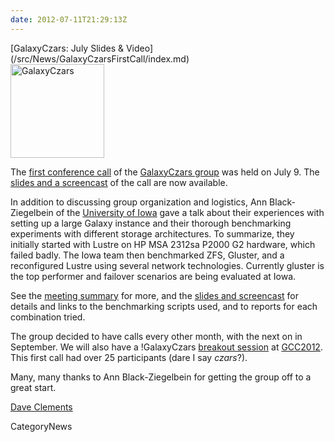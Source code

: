 ```yaml
---
date: 2012-07-11T21:29:13Z
---
```

<div class='newsItemHeader'>[GalaxyCzars: July Slides & Video](/src/News/GalaxyCzarsFirstCall/index.md)</div>

<div class='right'><a href='/Community/GalaxyCzars/Meetups/2012_07_09'><img src='/Images/Logos/GalaxyCzars.png' alt='GalaxyCzars' width="150" /></a></div>

The [first conference call](/Community/GalaxyCzars/Meetups/2012_07_09) of the [GalaxyCzars group](/Community/GalaxyCzars) was held on July 9.  The [slides and a screencast](/Community/GalaxyCzars/Meetups/2012_07_09#links) of the call are now available. 

In addition to discussing group organization and logistics, Ann Black-Ziegelbein of the [University of Iowa](http://uiowa.edu/) gave a talk about their experiences with setting up a large Galaxy instance and their thorough benchmarking experiments with different storage architectures.  To summarize, they initially started with Lustre on HP MSA 2312sa P2000 G2 hardware, which failed badly. The Iowa team then benchmarked ZFS, Gluster, and a reconfigured Lustre using several network technologies. Currently gluster is the top performer and failover scenarios are being evaluated at Iowa.

See the [meeting summary](/Community/GalaxyCzars/Meetups/2012_07_09) for more, and the [slides and screencast](/Community/GalaxyCzars/Meetups/2012_07_09#links) for details and links to the benchmarking scripts used, and to reports for each combination tried. 

The group decided to have calls every other month, with the next on in September.  We will also have a !GalaxyCzars [breakout session](/src/Events/GCC2012/Program/Breakouts/index.md) at [GCC2012](/src/Events/GCC2012/index.md).  This first call had over 25 participants (dare I say *czars*?).

Many, many thanks to Ann Black-Ziegelbein for getting the group off to a great start.

[Dave Clements](/src/DaveClements/index.md)


CategoryNews

